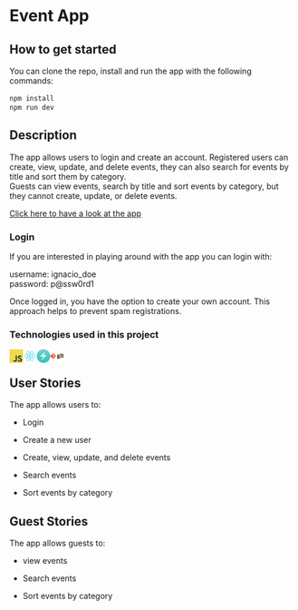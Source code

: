 # Event App

## How to get started

You can clone the repo, install and run the app with the following commands:

```plaintext
npm install
npm run dev
```

## Description

The app allows users to login and create an account. Registered users can create, view, update, and delete events, they can also search for events by title and sort them by category. <br/>
Guests can view events, search by title and sort events by category, but they cannot create, update, or delete events.

[Click here to have a look at the app](https://event-app-v1.netlify.app/)

### Login

If you are interested in playing around with the app you can login with:

username: ignacio_doe <br/>
password: p@ssw0rd1

Once logged in, you have the option to create your own account. This approach helps to prevent spam registrations.

### Technologies used in this project

<img align="left" alt="JavaScript" width="24px" src="https://raw.githubusercontent.com/github/explore/80688e429a7d4ef2fca1e82350fe8e3517d3494d/topics/javascript/javascript.png" />
<img align="left" alt="React" width="24px" src="https://raw.githubusercontent.com/github/explore/80688e429a7d4ef2fca1e82350fe8e3517d3494d/topics/react/react.png" />
<img align="left" alt="ChakraUI" width="24px" src="https://raw.githubusercontent.com/chakra-ui/chakra-ui/main/media/logomark-colored.svg" />
<img align="left" alt="Git" width="24px" src="https://raw.githubusercontent.com/github/explore/main/topics/git/git.png" />
<br/>

## User Stories

The app allows users to:

- Login

- Create a new user

- Create, view, update, and delete events

- Search events

- Sort events by category

## Guest Stories

The app allows guests to:

- view events

- Search events

- Sort events by category
